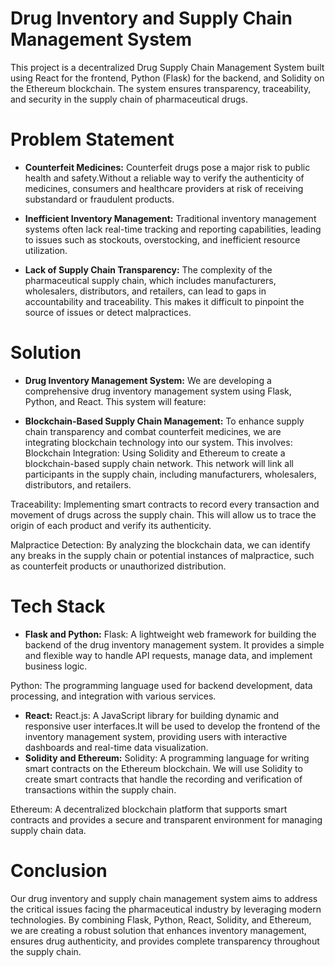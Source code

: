 
# Drug Inventory and Supply Chain Management System

This project is a decentralized Drug Supply Chain Management System built using React for the frontend, Python (Flask) for the backend, and Solidity on the Ethereum blockchain. The system ensures transparency, traceability, and security in the supply chain of pharmaceutical drugs.

# Problem Statement

- **Counterfeit Medicines:** Counterfeit drugs pose a major risk to public health and safety.Without a reliable way to verify the authenticity of medicines, consumers and healthcare providers at risk of receiving substandard or fraudulent products.
- **Inefficient Inventory Management:** Traditional inventory management systems often lack real-time tracking and reporting capabilities, leading to issues such as stockouts, overstocking, and inefficient resource utilization.

- **Lack of Supply Chain Transparency:** The complexity of the pharmaceutical supply chain, which includes manufacturers, wholesalers, distributors, and retailers, can lead to gaps in accountability and traceability.
This makes it difficult to pinpoint the source of issues or detect malpractices.


# Solution
- **Drug Inventory Management System:** We are developing a comprehensive drug inventory management system using Flask, Python, and React. This system will feature:


- **Blockchain-Based Supply Chain Management:** To enhance supply chain transparency and combat counterfeit medicines, we are integrating blockchain technology into our system. This involves:
Blockchain Integration: Using Solidity and Ethereum to create a blockchain-based supply chain network. This network will link all participants in the supply chain, including manufacturers, wholesalers, distributors, and retailers.

Traceability: Implementing smart contracts to record every transaction and movement of drugs across the supply chain. This will allow us to trace the origin of each product and verify its authenticity.

Malpractice Detection: By analyzing the blockchain data, we can identify any breaks in the supply chain or potential instances of malpractice, such as counterfeit products or unauthorized distribution.


# Tech Stack

- **Flask and Python:**
 Flask: A lightweight web framework for building the backend of the drug inventory management system. It provides a simple and flexible way to handle API requests, manage data, and implement business logic.

Python: The programming language used for backend development, data processing, and integration with various services.

- **React:** React.js: A JavaScript library for building dynamic and responsive user interfaces.It will be used to develop the frontend of the inventory management system, providing users with interactive dashboards and real-time data visualization.
- **Solidity and Ethereum:** 
Solidity: A programming language for writing smart contracts on the Ethereum blockchain. We will use Solidity to create smart contracts that handle the recording and verification of transactions within the supply chain.

Ethereum: A decentralized blockchain platform that supports smart contracts and provides a secure and transparent environment for managing supply chain data.


# Conclusion
Our drug inventory and supply chain management system aims to address the critical issues facing the pharmaceutical industry by leveraging modern technologies. By combining Flask, Python, React, Solidity, and Ethereum, we are creating a robust solution that enhances inventory management, ensures drug authenticity, and provides complete transparency throughout the supply chain. 




